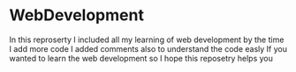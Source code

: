 # WebDevelopment
In this reproserty I included all my learning of web development by the time I add more code
I added comments also to understand the code easly 
If you wanted to learn the web development so I hope this reposetry helps you
